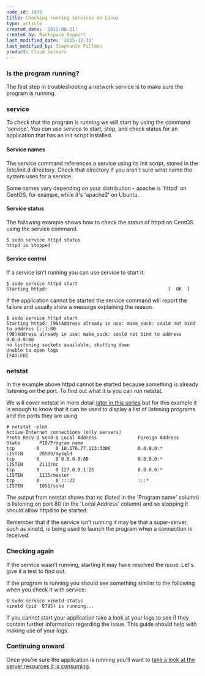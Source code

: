 ```yaml
---
node_id: 1435
title: Checking running services on Linux
type: article
created_date: '2012-06-21'
created_by: Rackspace Support
last_modified_date: '2015-12-31'
last_modified_by: Stephanie Fillmon
product: Cloud Servers
---
```


<div id="concept_ntk_d53_vf" class="nested0">

### Is the program running?

<div class="body conbody">

The first step in troubleshooting a network service is to make sure the
program is running.

</div>

</div>

<div id="concept_sh5_nr3_vf" class="topic concept nested0">

### service

To check that the program is running we will start by using the command
'service'. You can use service to start, stop, and check status for an
application that has an init script installed.

<div id="concept_zbn_yr3_vf" class="topic concept nested1">

#### Service names

<div class="body conbody">

The service command references a service using its init script, stored
in the /etc/init.d directory. Check that directory if you aren't sure
what name the system uses for a service.

Some names vary depending on your distribution - apache is 'httpd' on
CentOS, for exampe, while it's 'apache2' on Ubuntu.

</div>

</div>

<div id="concept_sq3_2s3_vf" class="topic concept nested1">

#### Service status

<div class="body conbody">

The following example shows how to check the status of httpd on CentOS
using the service command.

``` {.pre .codeblock}
$ sudo service httpd status
httpd is stopped
```

</div>

</div>

<div id="concept_sbf_3s3_vf" class="topic concept nested1">

#### Service control

<div class="body conbody">

If a service isn&rsquo;t running you can use service to start it.

``` {.pre .codeblock}
$ sudo service httpd start
Starting httpd:                                            [  OK  ]
```

If the application cannot be started the service command will report the
failure and usually show a message explaining the reason.

``` {.pre .codeblock}
$ sudo service httpd start
Starting httpd: (98)Address already in use: make_sock: could not bind to address [::]:80
(98)Address already in use: make_sock: could not bind to address 0.0.0.0:80
no listening sockets available, shutting down
Unable to open logs
[FAILED]
```

</div>

</div>

</div>

<div id="concept_s3g_4s3_vf" class="topic concept nested0">

### netstat

<div class="body conbody">

In the example above httpd cannot be started because something is
already listening on the port. To find out what it is you can run
netstat.

We will cover netstat in more detail [later in this
series](/how-to/checking-listening-ports-with-netstat)
but for this example it is enough to know that it can be used to display
a list of listening programs and the ports they are using.

``` {.pre .codeblock}
# netstat -plnt
Active Internet connections (only servers)
Proto Recv-Q Send-Q Local Address               Foreign Address             State       PID/Program name
tcp        0      0 10.176.77.113:3306          0.0.0.0:*                   LISTEN      28509/mysqld
tcp        0      0 0.0.0.0:80                  0.0.0.0:*                   LISTEN      2113/nc
tcp        0      0 127.0.0.1:25                0.0.0.0:*                   LISTEN      1115/master
tcp        0      0 :::22                       :::*                        LISTEN      1051/sshd
```

The output from netstat shows that nc (listed in the 'Program name'
column) is listening on port 80 (in the 'Local Address' column) and so
stopping it should allow httpd to be started.

Remember that if the service isn&rsquo;t running it may be that a
super-server, such as xinetd, is being used to launch the program when a
connection is received.

</div>

</div>

<div id="concept_jgp_ws3_vf" class="topic concept nested0">

### Checking again

<div class="body conbody">

If the service wasn&rsquo;t running, starting it may have resolved the issue.
Let's give it a test to find out.

If the program is running you should see something similar to the
following when you check it with service:

``` {.pre .codeblock}
$ sudo service xinetd status
xinetd (pid  8795) is running...
```

If you cannot start your application take a look at your logs to see if
they contain further information regarding the issue. This guide should
help with making use of your logs.

</div>

</div>

<div id="concept_35x_rt3_vf" class="topic concept nested0">

### Continuing onward

<div class="body conbody">

Once you're sure the application is running you'll want to [take a look
at the server resources it is
consuming](/how-to/checking-system-load-on-linux).

</div>

</div>

